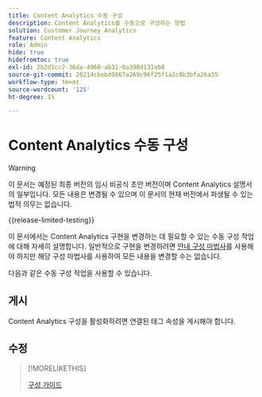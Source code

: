 ```yaml
---
title: Content Analytics 수동 구성
description: Content Analytics를 수동으로 구성하는 방법
solution: Customer Journey Analytics
feature: Content Analytics
role: Admin
hide: true
hidefromtoc: true
exl-id: 2b2d1cc2-36da-4960-ab31-0a398d131ab8
source-git-commit: 20214cbebd9867a269c96f25f1a2c8b3bfa26a35
workflow-type: tm+mt
source-wordcount: '125'
ht-degree: 1%

---
```


# Content Analytics 수동 구성

>[!WARNING]
>
>이 문서는 예정된 최종 버전의 임시 비공식 초안 버전이며 Content Analytics 설명서의 일부입니다. 모든 내용은 변경될 수 있으며 이 문서의 현재 버전에서 파생될 수 있는 법적 의무는 없습니다.
>

{{release-limited-testing}}

이 문서에서는 Content Analytics 구현을 변경하는 데 필요할 수 있는 수동 구성 작업에 대해 자세히 설명합니다. 일반적으로 구현을 변경하려면 [안내 구성 마법사](guided.md)를 사용해야 하지만 해당 구성 마법사를 사용하여 모든 내용을 변경할 수는 없습니다.

다음과 같은 수동 구성 작업을 사용할 수 있습니다.

## 게시

Content Analytics 구성을 활성화하려면 연결된 태그 속성을 게시해야 합니다.


## 수정

>[!MORELIKETHIS]
>
>[구성 가이드](guided.md)
>